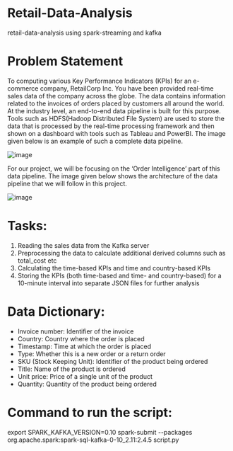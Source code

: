 # Retail-Data-Analysis

retail-data-analysis using spark-streaming and kafka

# Problem Statement

To computing various Key Performance Indicators (KPIs) for an e-commerce company, RetailCorp Inc. You have been provided real-time sales data of the company across the globe. The data contains information related to the invoices of orders placed by customers all around the world.
At the industry level, an end-to-end data pipeline is built for this purpose. Tools such as HDFS(Hadoop Distributed File System) are used to store the data that is processed by the real-time processing framework and then shown on a dashboard with tools such as Tableau and PowerBI. The image given below is an example of such a complete data pipeline.

![image](https://github.com/Amit141993/Retail-Data-Analysis/assets/159882121/d044a373-1a3c-445a-9f86-e44baea8dc67)

For our project, we will be focusing on the ‘Order Intelligence’ part of this data pipeline. The image given below shows the architecture of the data pipeline that we will follow in this project.

![image](https://github.com/Amit141993/Retail-Data-Analysis/assets/159882121/99e48186-12f6-43f0-b0a4-36db980f05c6)

# Tasks:

1. Reading the sales data from the Kafka server
2. Preprocessing the data to calculate additional derived columns such as total_cost etc
3. Calculating the time-based KPIs and time and country-based KPIs
4. Storing the KPIs (both time-based and time- and country-based) for a 10-minute interval into separate JSON files for further analysis

# Data Dictionary:

- Invoice number: Identifier of the invoice
- Country: Country where the order is placed
- Timestamp: Time at which the order is placed
- Type: Whether this is a new order or a return order
- SKU (Stock Keeping Unit): Identifier of the product being ordered
- Title: Name of the product is ordered
- Unit price: Price of a single unit of the product
- Quantity: Quantity of the product being ordered

# Command to run the script:

export SPARK_KAFKA_VERSION=0.10
spark-submit --packages org.apache.spark:spark-sql-kafka-0-10_2.11:2.4.5 script.py
